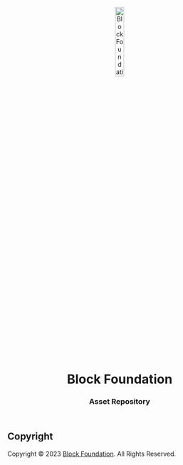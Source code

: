 <header>
<p align="center">
    <img src="" width="20%" height="20%" alt="Block Foundation Logo">
</p>
<h1 align='center' style='border-bottom: none;'>Block Foundation</h1>
<h3 align='center'>Asset Repository</h3>
</header>




## Copyright

Copyright &copy; 2023 [Block Foundation](https://www.blockfoundation.io/ "Block Foundation website"). All Rights Reserved.